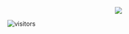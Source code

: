 <p align="center">
<img src="https://github.com/eli-alkorta/eli-alkorta/blob/master/bio/biomin.gif">
</p>


 ![visitors](https://visitor-badge.glitch.me/badge?page_id=eli-akorta.visitor-badge)

